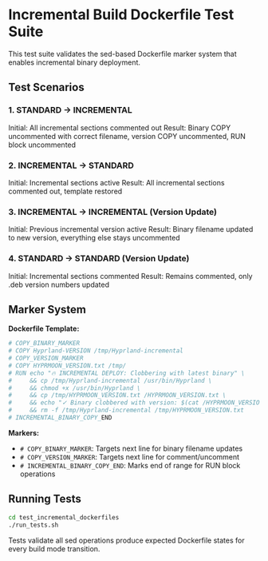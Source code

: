 # Incremental Build Dockerfile Test Suite

This test suite validates the sed-based Dockerfile marker system that enables incremental binary deployment.

## Test Scenarios

### 1. **STANDARD → INCREMENTAL**
Initial: All incremental sections commented out
Result: Binary COPY uncommented with correct filename, version COPY uncommented, RUN block uncommented

### 2. **INCREMENTAL → STANDARD**
Initial: Incremental sections active
Result: All incremental sections commented out, template restored

### 3. **INCREMENTAL → INCREMENTAL** (Version Update)
Initial: Previous incremental version active
Result: Binary filename updated to new version, everything else stays uncommented

### 4. **STANDARD → STANDARD** (Version Update)
Initial: Incremental sections commented
Result: Remains commented, only .deb version numbers updated

## Marker System

**Dockerfile Template:**
```dockerfile
# COPY_BINARY_MARKER
# COPY Hyprland-VERSION /tmp/Hyprland-incremental
# COPY_VERSION_MARKER
# COPY HYPRMOON_VERSION.txt /tmp/
# RUN echo "🔥 INCREMENTAL DEPLOY: Clobbering with latest binary" \
#     && cp /tmp/Hyprland-incremental /usr/bin/Hyprland \
#     && chmod +x /usr/bin/Hyprland \
#     && cp /tmp/HYPRMOON_VERSION.txt /HYPRMOON_VERSION.txt \
#     && echo "✓ Binary clobbered with version: $(cat /HYPRMOON_VERSION.txt)" \
#     && rm -f /tmp/Hyprland-incremental /tmp/HYPRMOON_VERSION.txt
# INCREMENTAL_BINARY_COPY_END
```

**Markers:**
- `# COPY_BINARY_MARKER`: Targets next line for binary filename updates
- `# COPY_VERSION_MARKER`: Targets next line for comment/uncomment
- `# INCREMENTAL_BINARY_COPY_END`: Marks end of range for RUN block operations

## Running Tests

```bash
cd test_incremental_dockerfiles
./run_tests.sh
```

Tests validate all sed operations produce expected Dockerfile states for every build mode transition.